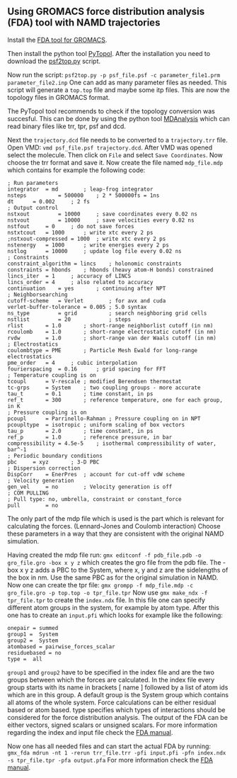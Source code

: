 ## Using GROMACS force distribution analysis (FDA) tool with NAMD trajectories

Install the [FDA tool for GROMACS](https://github.com/HITS-MBM/gromacs-fda).

Then install the python tool [PyTopol](https://github.com/resal81/PyTopol/wiki/PyTopol-Installation). After the installation you need to download the [psf2top.py](https://github.com/resal81/PyTopol/tree/master/scripts) script.

Now run the script: `psf2top.py -p psf_file.psf -c parameter_file1.prm parameter_file2.inp` One can add as many parameter files as needed. This script will generate a `top.top` file and maybe some itp files. This are now the topology files in GROMACS format.

The PyTopol tool recommends to check if the topology conversion was succesful. This can be done by using the python tool [MDAnalysis](https://github.com/MDAnalysis/mdanalysis/wiki/TopologyDataStructures) which can read binary files like trr, tpr, psf and dcd.

Next the `trajectory.dcd` file needs to be converted to a `trajectory.trr` file. Open VMD: `vmd psf_file.psf trajectory.dcd`. After VMD was opened select the molecule. Then click on `File` and select `Save Coordinates`. Now choose the trr format and save it.
Now create the file named `mdp_file.mdp` which contains for example the following code:

	; Run parameters
	integrator	= md		; leap-frog integrator
	nsteps          = 500000	; 2 * 500000fs = 1ns
	dt		= 0.002		; 2 fs
	; Output control
	nstxout         = 10000		; save coordinates every 0.02 ns
	nstvout         = 10000		; save velocities every 0.02 ns
	nstfout		= 0		; do not save forces
	nstxtcout	= 1000		; write xtc every 2 ps
	;nstxout-compressed = 1000	; write xtc every 2 ps
	nstenergy	= 1000		; write energies every 2 ps
	nstlog		= 10000		; update log file every 0.02 ns
	; Constraints
	constraint_algorithm = lincs	; holonomic constraints
	constraints	= hbonds	; hbonds (heavy atom-H bonds) constrained
	lincs_iter	= 1		; accuracy of LINCS
	lincs_order	= 4		; also related to accuracy
	continuation	= yes		; continuing after NPT
	; Neighborsearching
	cutoff-scheme   = Verlet        ; for avx and cuda
	verlet-buffer-tolerance = 0.005	; 5.0 syntax
	ns_type         = grid          ; search neighboring grid cells
	nstlist         = 20            ; steps
	rlist		= 1.0		; short-range neighborlist cutoff (in nm)
	rcoulomb	= 1.0		; short-range electrostatic cutoff (in nm)
	rvdw		= 1.0		; short-range van der Waals cutoff (in nm)
	; Electrostatics
	coulombtype	= PME		; Particle Mesh Ewald for long-range electrostatics
	pme_order	= 4		; cubic interpolation
	fourierspacing	= 0.16		; grid spacing for FFT
	; Temperature coupling is on
	tcoupl		= V-rescale	; modified Berendsen thermostat
	tc-grps		= System	; two coupling groups - more accurate
	tau_t		= 0.1		; time constant, in ps
	ref_t		= 300		; reference temperature, one for each group, in K
	; Pressure coupling is on
	pcoupl		= Parrinello-Rahman	; Pressure coupling on in NPT
	pcoupltype	= isotropic	; uniform scaling of box vectors
	tau_p		= 2.0		; time constant, in ps
	ref_p		= 1.0		; reference pressure, in bar
	compressibility = 4.5e-5	; isothermal compressibility of water, bar^-1
	; Periodic boundary conditions
	pbc		= xyz		; 3-D PBC
	; Dispersion correction
	DispCorr	= EnerPres	; account for cut-off vdW scheme
	; Velocity generation
	gen_vel		= no		; Velocity generation is off
	; COM PULLING
	; Pull type: no, umbrella, constraint or constant_force
	pull		= no

The only part of the mdp file which is used is the part which is relevant for calculating the forces. (Lennard-Jones and Coulomb interaction) Choose these parameters in a way that they are consistent with the original NAMD simulation. 

Having created the mdp file run: `gmx editconf -f pdb_file.pdb -o gro_file.gro -box x y z` which creates the gro file from the pdb file. The -box x y z adds a PBC to the System, where x, y and z are the sidelengths of the box in nm. Use the same PBC as for the original simulation in NAMD.
Now one can create the tpr file: `gmx grompp -f mdp_file.mdp -c gro_file.gro -p top.top -o tpr_file.tpr`
Now use `gmx make_ndx -f tpr_file.tpr` to create the `index.ndx` file. In this file one can specify different atom groups in the system, for example by atom type.
After this one has to create an `input.pfi` which looks for example like the following:

	onepair = summed
	group1 =  System
	group2 =  System
	atombased = pairwise_forces_scalar
	residuebased = no
	type =  all

`group1` and `group2` have to be specified in the index file and are the two groups between which the forces are calculated. In the index file every group starts with its name in brackets [ name ] followed by a list of atom ids which are in this group. A default group is the System group which contains all atoms of the whole system. Force calculations can be either residual based or atom based. type specifies which types of interactions should be considered for the force distribution analysis. The output of the FDA can be either vectors, signed scalars or unsigned scalars. For more information regarding the index and input file check the [FDA manual](https://github.com/HITS-MBM/gromacs-fda/blob/master-fda/fda-manual/fda-manual.pdf).

Now one has all needed files and can start the actual FDA by running: `gmx_fda mdrun -nt 1 -rerun trr_file.trr -pfi input.pfi -pfn index.ndx -s tpr_file.tpr -pfa output.pfa` For more information check the [FDA manual](https://github.com/HITS-MBM/gromacs-fda/blob/master-fda/fda-manual/fda-manual.pdf).
